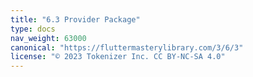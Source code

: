 ```yaml
---
title: "6.3 Provider Package"
type: docs
nav_weight: 63000
canonical: "https://fluttermasterylibrary.com/3/6/3"
license: "© 2023 Tokenizer Inc. CC BY-NC-SA 4.0"
---
```

